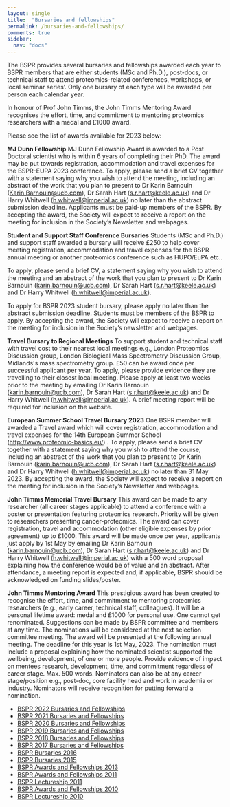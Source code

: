 ```yaml
---
layout: single
title:  "Bursaries and fellowships"
permalink: /bursaries-and-fellowships/
comments: true
sidebar:
  nav: "docs"
---
```



<!-- Several bursaries and fellowships are awarded each year to BSPR members that are either students (MSc and Ph.D.), post-docs, or technical staff to attend proteomics-related conferences or workshops. During the COVID-19 pandemic, most face-to-face conferences have been canceled and several of them have moved them on-line. The BSPR has therefore decided to offer bursaries (up to £250) for students, technical staff, and post-docs to attend virtual proteomics-related conferences and workshops that have a registration fee. Only one bursary will be awarded per person each calendar year. -->

<!-- To apply, please send a brief CV, a statement saying why you wish to attend the meeting, and an abstract of the work that you plan to present (if applicable) to Karin Barnouin (karin.barnouin@ucb.com). Only members of the BSPR can apply. By accepting the award, the Society will expect to receive a report on the meeting for inclusion in the Society’s newsletter and webpages. -->

The BSPR provides several bursaries and fellowships awarded each year to BSPR members that are either students (MSc and Ph.D.), post-docs, or technical staff to attend proteomics-related conferences, workshops, or local seminar series’. Only one bursary of each type will be awarded per person each calendar year.

In honour of Prof John Timms, the John Timms Mentoring Award recognises the effort, time, and commitment to mentoring proteomics researchers with a medal and £1000 award.

Please see the list of awards available for 2023 below:

**MJ Dunn Fellowship**
MJ Dunn Fellowship Award is awarded to a Post Doctoral scientist who is within 6 years of completing their PhD. The award may be put towards registration, accommodation and travel expenses for the BSPR-EUPA 2023 conference. To apply, please send a brief CV together with a statement saying why you wish to attend the meeting, including an abstract of the work that you plan to present to Dr Karin Barnouin (Karin.Barnouin@ucb.com), Dr Sarah Hart (s.r.hart@keele.ac.uk) and Dr Harry Whitwell (h.whitwell@imperial.ac.uk) no later than the abstract submission deadline. Applicants must be paid-up members of the BSPR. By accepting the award, the Society will expect to receive a report on the meeting for inclusion in the Society’s Newsletter and webpages.

**Student and Support Staff Conference Bursaries**
Students (MSc and Ph.D.) and support staff awarded a bursary will receive £250 to help cover meeting registration, accommodation and travel expenses for the BSPR annual meeting or another proteomics conference such as HUPO/EuPA etc..

To apply, please send a brief CV, a statement saying why you wish to attend the meeting and an abstract of the work that you plan to present to Dr Karin Barnouin (karin.barnouin@ucb.com), Dr Sarah Hart (s.r.hart@keele.ac.uk) and Dr Harry Whitwell (h.whitwell@imperial.ac.uk). 

To apply for BSPR 2023 student bursary, please apply no later than the abstract submission deadline. Students must be members of the BSPR to apply. By accepting the award, the Society will expect to receive a report on the meeting for inclusion in the Society’s newsletter and webpages.

**Travel Bursary to Regional Meetings**
To support student and technical staff with travel cost to their nearest local meetings e.g., London Proteomics Discussion group, London Biological Mass Spectrometry Discussion Group, Midlands's mass spectrometry group. £50 can be award once per successful applicant per year. To apply, please provide evidence they are travelling to their closest local meeting. Please apply at least two weeks prior to the meeting by emailing Dr Karin Barnouin (karin.barnouin@ucb.com), Dr Sarah Hart (s.r.hart@keele.ac.uk) and Dr Harry Whitwell (h.whitwell@imperial.ac.uk). A brief meeting report will be required for inclusion on the website.

**European Summer School Travel Bursary 2023**
One BSPR member will awarded a Travel award which will cover registration, accommodation and travel expenses for the 14th European Summer School (http://www.proteomic-basics.eu/) . To apply, please send a brief CV together with a statement saying why you wish to attend the course, including an abstract of the work that you plan to present to Dr Karin Barnouin (karin.barnouin@ucb.com), Dr Sarah Hart (s.r.hart@keele.ac.uk) and Dr Harry Whitwell (h.whitwell@imperial.ac.uk) no later than 31 May 2023. By accepting the award, the Society will expect to receive a report on the meeting for inclusion in the Society’s Newsletter and webpages.

**John Timms Memorial Travel Bursary**
This award can be made to any researcher (all career stages applicable) to attend a conference with a poster or presentation featuring proteomics research. Priority will be given to researchers presenting cancer-proteomics. The award can cover registration, travel and accommodation (other eligible expenses by prior agreement) up to £1000. This award will be made once per year, applicants just apply by 1st May by emailing Dr Karin Barnouin (karin.barnouin@ucb.com), Dr Sarah Hart (s.r.hart@keele.ac.uk) and Dr Harry Whitwell (h.whitwell@imperial.ac.uk) with a 500 word proposal explaining how the conference would be of value and an abstract. After attendance, a meeting report is expected and, if applicable, BSPR should be acknowledged on funding slides/poster.

**John Timms Mentoring Award**
This prestigious award has been created to recognise the effort, time, and commitment to mentoring proteomics researchers (e.g., early career, technical staff, colleagues).  It will be a personal lifetime award:  medal and £1000 for personal use. One cannot get renominated. Suggestions can be made by BSPR committee and members at any time. The nominations will be considered at the next selection committee meeting. The award will be presented at the following annual meeting. The deadline for this year is 1st May, 2023. The nomination must include a proposal explaining how the nominated scientist supported the wellbeing, development, of one or more people. Provide evidence of impact on mentees research, development, time, and commitment regardless of career stage. Max. 500 words. Nominators can also be at any career stage/position e.g., post-doc, core facility head and work in academia or industry. Nominators will receive recognition for putting forward a nomination.




- [BSPR 2022 Bursaries and Fellowships]({{site.baseurl}}/bspr-2022-bursaries-and-fellowships)
- [BSPR 2021 Bursaries and Fellowships]({{site.baseurl}}/bspr-2021-bursaries-and-fellowships)
- [BSPR 2020 Bursaries and Fellowships]({{site.baseurl}}/bspr-2020-bursaries-and-fellowships)
- [BSPR 2019 Bursaries and Fellowships]({{site.baseurl}}/bspr-2019-bursaries-and-fellowships)
- [BSPR 2018 Bursaries and Fellowships]({{site.baseurl}}/bspr-2018-bursaries-and-fellowships)
- [BSPR 2017 Bursaries and Fellowships]({{site.baseurl}}/bspr-2017-bursaries-and-fellowships)
- [BSPR Bursaries 2016]({{site.baseurl}}/bspr-bursaries-2016)
- [BSPR Bursaries 2015]({{site.baseurl}}/bspr-bursaries-2015)
- [BSPR Awards and Fellowships 2013]({{site.baseurl}}/sbspr-awards-and-fellowships-2013 )
- [BSPR Awards and Fellowships 2011]({{site.baseurl}}//bspr-awards-and-fellowships-2011 )
- [BSPR Lectureship 2011]({{site.baseurl}}/bspr-lectureship-2011 )
- [BSPR Awards and Fellowships 2010]({{site.baseurl}}/bspr-awards-and-fellowships-2010 )
- [BSPR Lectureship 2010]({{site.baseurl}}/bspr-lectureship-2010 )
